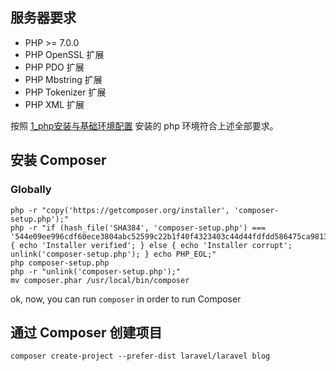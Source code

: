 ## 服务器要求
- PHP >= 7.0.0
- PHP OpenSSL 扩展
- PHP PDO 扩展
- PHP Mbstring 扩展
- PHP Tokenizer 扩展
- PHP XML 扩展

按照 [1_php安装与基础环境配置](https://github.com/geek-zwb/front-end/blob/master/5_back-end/1_%E6%9C%8D%E5%8A%A1%E7%AB%AF%E5%BC%80%E5%8F%91%E8%AF%AD%E8%A8%80%E5%8F%8A%E6%A1%86%E6%9E%B6/PHP/%E5%9F%BA%E7%A1%80/1_php%E5%AE%89%E8%A3%85%E4%B8%8E%E5%9F%BA%E7%A1%80%E7%8E%AF%E5%A2%83%E9%85%8D%E7%BD%AE.md) 安装的 php 环境符合上述全部要求。 

## 安装 Composer
### Globally
```
php -r "copy('https://getcomposer.org/installer', 'composer-setup.php');"
php -r "if (hash_file('SHA384', 'composer-setup.php') === '544e09ee996cdf60ece3804abc52599c22b1f40f4323403c44d44fdfdd586475ca9813a858088ffbc1f233e9b180f061') { echo 'Installer verified'; } else { echo 'Installer corrupt'; unlink('composer-setup.php'); } echo PHP_EOL;"
php composer-setup.php
php -r "unlink('composer-setup.php');"
mv composer.phar /usr/local/bin/composer
```

ok, now, you can run `composer` in order to run Composer

## 通过 Composer 创建项目
```
composer create-project --prefer-dist laravel/laravel blog
```